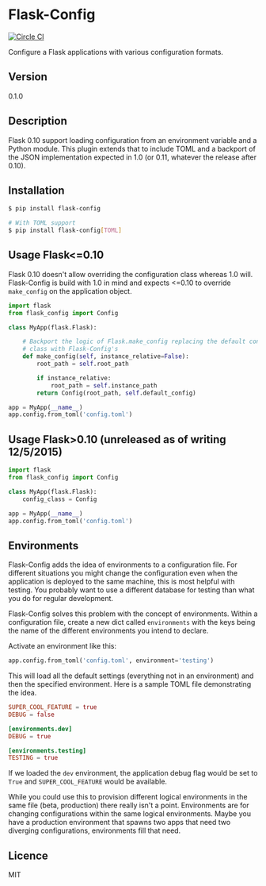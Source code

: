 # Flask-Config
[![Circle CI](https://circleci.com/gh/nZac/flask-config.svg?style=svg)](https://circleci.com/gh/nZac/flask-config)

Configure a Flask applications with various configuration formats.

## Version
0.1.0

## Description

Flask 0.10 support loading configuration from an environment variable and a
Python module.  This plugin extends that to include TOML and a backport of the
JSON implementation expected in 1.0 (or 0.11, whatever the release after 0.10).

## Installation

```sh
$ pip install flask-config
```


```sh
# With TOML support
$ pip install flask-config[TOML]
```


## Usage Flask<=0.10

Flask 0.10 doesn't allow overriding the configuration class whereas 1.0 will.
Flask-Config is build with 1.0 in mind and expects <=0.10 to override
`make_config` on the application object.

```python
import flask
from flask_config import Config

class MyApp(flask.Flask):

    # Backport the logic of Flask.make_config replacing the default config
    # class with Flask-Config's
    def make_config(self, instance_relative=False):
        root_path = self.root_path

        if instance_relative:
            root_path = self.instance_path
        return Config(root_path, self.default_config)

app = MyApp(__name__)
app.config.from_toml('config.toml')
```

## Usage Flask>0.10 (unreleased as of writing 12/5/2015)

```python
import flask
from flask_config import Config

class MyApp(flask.Flask):
    config_class = Config

app = MyApp(__name__)
app.config.from_toml('config.toml')
```


## Environments

Flask-Config adds the idea of environments to a configuration file. For
different situations you might change the configuration even when the
application is deployed to the same machine, this is most helpful with testing.
You probably want to use a different database for testing than what you do for
regular development.

Flask-Config solves this problem with the concept of environments. Within a
configuration file, create a new dict called `environments` with the keys being
the name of the different environments you intend to declare.

Activate an environment like this:

```python
app.config.from_toml('config.toml', environment='testing')
```

This will load all the default settings (everything not in an environment)
and then the specified environment. Here is a sample TOML file demonstrating the
idea.

```toml
SUPER_COOL_FEATURE = true
DEBUG = false

[environments.dev]
DEBUG = true

[environments.testing]
TESTING = true
```

If we loaded the `dev` environment, the application debug flag would be set to
`True` and `SUPER_COOL_FEATURE` would be available.

While you could use this to provision different logical environments in the same
file (beta, production) there really isn't a point. Environments are for
changing configurations within the same logical environments. Maybe you have a
production environment that spawns two apps that need two diverging
configurations, environments fill that need.

## Licence

MIT
